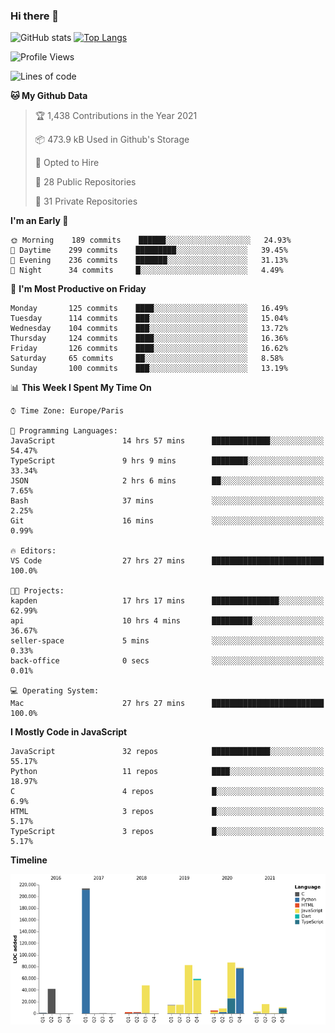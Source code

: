 ### Hi there 👋


![GitHub stats](https://github-readme-stats.vercel.app/api?username=eastkap&theme=dark&show_icons=true&count_private=true)
[![Top Langs](https://github-readme-stats.vercel.app/api/top-langs/?username=eastkap&layout=compact)](https://github.com/anuraghazra/github-readme-stats)



<!--START_SECTION:waka-->
![Profile Views](http://img.shields.io/badge/Profile%20Views-0-blue)

![Lines of code](https://img.shields.io/badge/From%20Hello%20World%20I%27ve%20Written-691524%20lines%20of%20code-blue)

**🐱 My Github Data** 

> 🏆 1,438 Contributions in the Year 2021
 > 
> 📦 473.9 kB Used in Github's Storage 
 > 
> 💼 Opted to Hire
 > 
> 📜 28 Public Repositories 
 > 
> 🔑 31 Private Repositories  
 > 
**I'm an Early 🐤** 

```text
🌞 Morning    189 commits    ██████░░░░░░░░░░░░░░░░░░░   24.93% 
🌆 Daytime    299 commits    █████████░░░░░░░░░░░░░░░░   39.45% 
🌃 Evening    236 commits    ███████░░░░░░░░░░░░░░░░░░   31.13% 
🌙 Night      34 commits     █░░░░░░░░░░░░░░░░░░░░░░░░   4.49%

```
📅 **I'm Most Productive on Friday** 

```text
Monday       125 commits    ████░░░░░░░░░░░░░░░░░░░░░   16.49% 
Tuesday      114 commits    ███░░░░░░░░░░░░░░░░░░░░░░   15.04% 
Wednesday    104 commits    ███░░░░░░░░░░░░░░░░░░░░░░   13.72% 
Thursday     124 commits    ████░░░░░░░░░░░░░░░░░░░░░   16.36% 
Friday       126 commits    ████░░░░░░░░░░░░░░░░░░░░░   16.62% 
Saturday     65 commits     ██░░░░░░░░░░░░░░░░░░░░░░░   8.58% 
Sunday       100 commits    ███░░░░░░░░░░░░░░░░░░░░░░   13.19%

```


📊 **This Week I Spent My Time On** 

```text
⌚︎ Time Zone: Europe/Paris

💬 Programming Languages: 
JavaScript               14 hrs 57 mins      █████████████░░░░░░░░░░░░   54.47% 
TypeScript               9 hrs 9 mins        ████████░░░░░░░░░░░░░░░░░   33.34% 
JSON                     2 hrs 6 mins        ██░░░░░░░░░░░░░░░░░░░░░░░   7.65% 
Bash                     37 mins             ░░░░░░░░░░░░░░░░░░░░░░░░░   2.25% 
Git                      16 mins             ░░░░░░░░░░░░░░░░░░░░░░░░░   0.99%

🔥 Editors: 
VS Code                  27 hrs 27 mins      █████████████████████████   100.0%

🐱‍💻 Projects: 
kapden                   17 hrs 17 mins      ███████████████░░░░░░░░░░   62.99% 
api                      10 hrs 4 mins       █████████░░░░░░░░░░░░░░░░   36.67% 
seller-space             5 mins              ░░░░░░░░░░░░░░░░░░░░░░░░░   0.33% 
back-office              0 secs              ░░░░░░░░░░░░░░░░░░░░░░░░░   0.01%

💻 Operating System: 
Mac                      27 hrs 27 mins      █████████████████████████   100.0%

```

**I Mostly Code in JavaScript** 

```text
JavaScript               32 repos            █████████████░░░░░░░░░░░░   55.17% 
Python                   11 repos            ████░░░░░░░░░░░░░░░░░░░░░   18.97% 
C                        4 repos             █░░░░░░░░░░░░░░░░░░░░░░░░   6.9% 
HTML                     3 repos             █░░░░░░░░░░░░░░░░░░░░░░░░   5.17% 
TypeScript               3 repos             █░░░░░░░░░░░░░░░░░░░░░░░░   5.17%

```


**Timeline**

![Chart not found](https://raw.githubusercontent.com/Eastkap/Eastkap/main/charts/bar_graph.png) 


<!--END_SECTION:waka-->

<!--
**Eastkap/eastkap** is a ✨ _special_ ✨ repository because its `README.md` (this file) appears on your GitHub profile.

Here are some ideas to get you started:

- 🔭 I’m currently working on ...
- 🌱 I’m currently learning ...
- 👯 I’m looking to collaborate on ...
- 🤔 I’m looking for help with ...
- 💬 Ask me about ...
- 📫 How to reach me: ...
- 😄 Pronouns: ...
- ⚡ Fun fact: ...
-->
